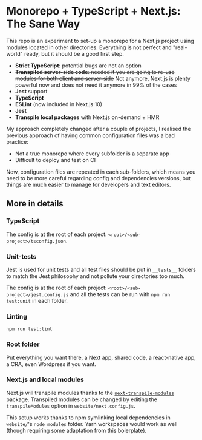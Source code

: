 # Monorepo + TypeScript + Next.js: The Sane Way

This repo is an experiment to set-up a monorepo for a Next.js project using modules located in other directories. Everything is not perfect and "real-world" ready, but it should be a good first step.

- **Strict TypeScript**: potential bugs are not an option
- ~~**Transpiled server-side code**: needed if you are going to re-use modules for both client and server-side~~ Not anymore, Next.js is plenty powerful now and does not need it anymore in 99% of the cases
- **Jest** support
- **TypeScript**
- **ESLint** (now included in Next.js 10)
- **Jest**
- **Transpile local packages** with Next.js on-demand + HMR

My approach completely changed after a couple of projects, I realised the previous approach of having common configuration files was a bad practice:

- Not a true monorepo where every subfolder is a separate app
- Difficult to deploy and test on CI

Now, configuration files are repeated in each sub-folders, which means you need to be more careful regarding config and dependencies versions, but things are much easier to manage for developers and text editors.

## More in details

### TypeScript

The config is at the root of each project: `<root>/<sub-project>/tsconfig.json`.

### Unit-tests

Jest is used for unit tests and all test files should be put in `__tests__` folders to match the Jest philosophy and not pollute your directories too much.

The config is at the root of each project: `<root>/<sub-project>/jest.config.js` and all the tests can be run with `npm run test:unit` in each folder.

### Linting

`npm run test:lint`

### Root folder

Put everything you want there, a Next app, shared code, a react-native app, a CRA, even Wordpress if you want.

### Next.js and local modules

Next.js will transpile modules thanks to the [`next-transpile-modules`](https://github.com/martpie/next-transpile-modules) package. Transpiled modules can be changed by editing the `transpileModules` option in `website/next.config.js`.

This setup works thanks to npm symlinking local dependencies in `website/`'s `node_modules` folder. Yarn workspaces would work as well (though requiring some adaptation from this bolerplate).
